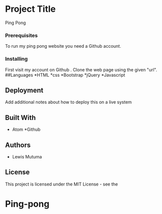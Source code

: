 # Project Title

Ping Pong

### Prerequisites

To run my ping pong website you need a Github account.


### Installing

First visit my account on Github .
Clone the web page using the given "url".
##Languages
*HTML
*css
*Bootstrap
*jQuery
*Javascript
## Deployment

Add additional notes about how to deploy this on a live system

## Built With

* Atom
*Github

## Authors

* Lewis Mutuma

## License

This project is licensed under the MIT License - see the
# Ping-pong
